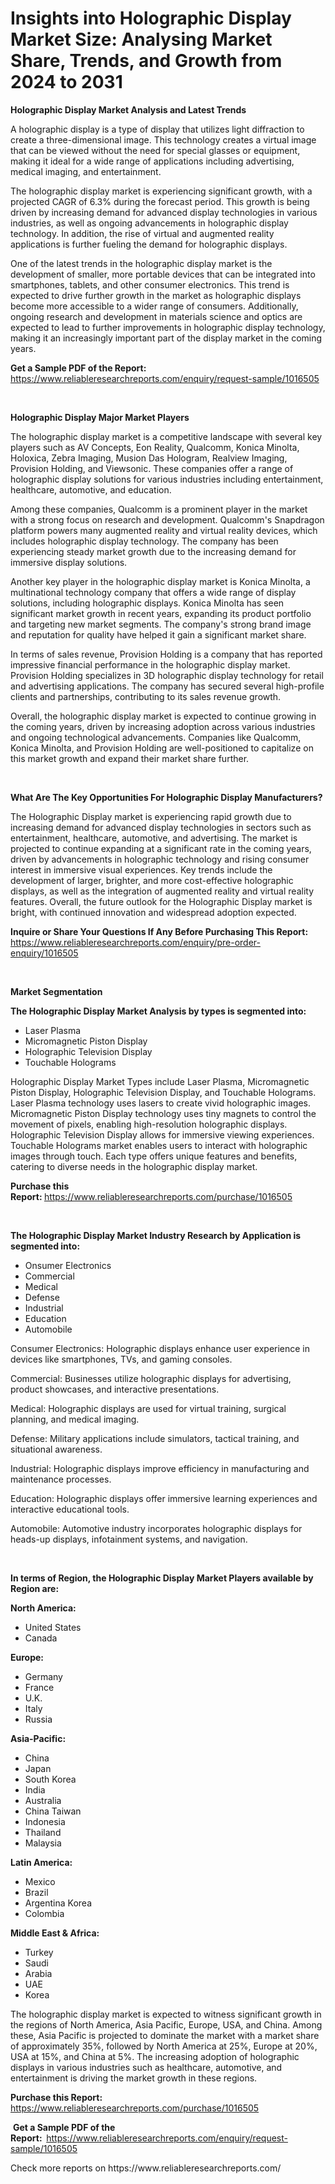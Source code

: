 <p><h1>Insights into Holographic Display Market Size: Analysing Market Share, Trends, and Growth from 2024 to 2031</h1></p><p><strong>Holographic Display Market Analysis and Latest Trends</strong></p>
<p><p>A holographic display is a type of display that utilizes light diffraction to create a three-dimensional image. This technology creates a virtual image that can be viewed without the need for special glasses or equipment, making it ideal for a wide range of applications including advertising, medical imaging, and entertainment.</p><p>The holographic display market is experiencing significant growth, with a projected CAGR of 6.3% during the forecast period. This growth is being driven by increasing demand for advanced display technologies in various industries, as well as ongoing advancements in holographic display technology. In addition, the rise of virtual and augmented reality applications is further fueling the demand for holographic displays.</p><p>One of the latest trends in the holographic display market is the development of smaller, more portable devices that can be integrated into smartphones, tablets, and other consumer electronics. This trend is expected to drive further growth in the market as holographic displays become more accessible to a wider range of consumers. Additionally, ongoing research and development in materials science and optics are expected to lead to further improvements in holographic display technology, making it an increasingly important part of the display market in the coming years.</p></p>
<p><strong>Get a Sample PDF of the Report:&nbsp;</strong> <a href="https://www.reliableresearchreports.com/enquiry/request-sample/1016505">https://www.reliableresearchreports.com/enquiry/request-sample/1016505</a></p>
<p>&nbsp;</p>
<p><strong>Holographic Display Major Market Players</strong></p>
<p><p>The holographic display market is a competitive landscape with several key players such as AV Concepts, Eon Reality, Qualcomm, Konica Minolta, Holoxica, Zebra Imaging, Musion Das Hologram, Realview Imaging, Provision Holding, and Viewsonic. These companies offer a range of holographic display solutions for various industries including entertainment, healthcare, automotive, and education.</p><p>Among these companies, Qualcomm is a prominent player in the market with a strong focus on research and development. Qualcomm's Snapdragon platform powers many augmented reality and virtual reality devices, which includes holographic display technology. The company has been experiencing steady market growth due to the increasing demand for immersive display solutions.</p><p>Another key player in the holographic display market is Konica Minolta, a multinational technology company that offers a wide range of display solutions, including holographic displays. Konica Minolta has seen significant market growth in recent years, expanding its product portfolio and targeting new market segments. The company's strong brand image and reputation for quality have helped it gain a significant market share.</p><p>In terms of sales revenue, Provision Holding is a company that has reported impressive financial performance in the holographic display market. Provision Holding specializes in 3D holographic display technology for retail and advertising applications. The company has secured several high-profile clients and partnerships, contributing to its sales revenue growth.</p><p>Overall, the holographic display market is expected to continue growing in the coming years, driven by increasing adoption across various industries and ongoing technological advancements. Companies like Qualcomm, Konica Minolta, and Provision Holding are well-positioned to capitalize on this market growth and expand their market share further.</p></p>
<p>&nbsp;</p>
<p><strong>What Are The Key Opportunities For Holographic Display Manufacturers?</strong></p>
<p><p>The Holographic Display market is experiencing rapid growth due to increasing demand for advanced display technologies in sectors such as entertainment, healthcare, automotive, and advertising. The market is projected to continue expanding at a significant rate in the coming years, driven by advancements in holographic technology and rising consumer interest in immersive visual experiences. Key trends include the development of larger, brighter, and more cost-effective holographic displays, as well as the integration of augmented reality and virtual reality features. Overall, the future outlook for the Holographic Display market is bright, with continued innovation and widespread adoption expected.</p></p>
<p><strong>Inquire or Share Your Questions If Any Before Purchasing This Report:</strong> <a href="https://www.reliableresearchreports.com/enquiry/pre-order-enquiry/1016505">https://www.reliableresearchreports.com/enquiry/pre-order-enquiry/1016505</a></p>
<p>&nbsp;</p>
<p><strong>Market Segmentation</strong></p>
<p><strong>The Holographic Display Market Analysis by types is segmented into:</strong></p>
<p><ul><li>Laser Plasma</li><li>Micromagnetic Piston Display</li><li>Holographic Television Display</li><li>Touchable Holograms</li></ul></p>
<p><p>Holographic Display Market Types include Laser Plasma, Micromagnetic Piston Display, Holographic Television Display, and Touchable Holograms. Laser Plasma technology uses lasers to create vivid holographic images. Micromagnetic Piston Display technology uses tiny magnets to control the movement of pixels, enabling high-resolution holographic displays. Holographic Television Display allows for immersive viewing experiences. Touchable Holograms market enables users to interact with holographic images through touch. Each type offers unique features and benefits, catering to diverse needs in the holographic display market.</p></p>
<p><strong>Purchase this Report:&nbsp;</strong><a href="https://www.reliableresearchreports.com/purchase/1016505">https://www.reliableresearchreports.com/purchase/1016505</a></p>
<p>&nbsp;</p>
<p><strong>The Holographic Display Market Industry Research by Application is segmented into:</strong></p>
<p><ul><li>Onsumer Electronics</li><li>Commercial</li><li>Medical</li><li>Defense</li><li>Industrial</li><li>Education</li><li>Automobile</li></ul></p>
<p><p>Consumer Electronics: Holographic displays enhance user experience in devices like smartphones, TVs, and gaming consoles.</p><p>Commercial: Businesses utilize holographic displays for advertising, product showcases, and interactive presentations.</p><p>Medical: Holographic displays are used for virtual training, surgical planning, and medical imaging.</p><p>Defense: Military applications include simulators, tactical training, and situational awareness.</p><p>Industrial: Holographic displays improve efficiency in manufacturing and maintenance processes.</p><p>Education: Holographic displays offer immersive learning experiences and interactive educational tools.</p><p>Automobile: Automotive industry incorporates holographic displays for heads-up displays, infotainment systems, and navigation.</p></p>
<p>&nbsp;</p>
<p><strong>In terms of Region, the Holographic Display Market Players available by Region are:</strong></p>
<p>
    <p> <strong> North America: </strong>
        <ul>
            <li>United States</li>
            <li>Canada</li>
        </ul>
        </p> 
    <p> <strong> Europe: </strong>
        <ul>
            <li>Germany</li>
            <li>France</li>
            <li>U.K.</li>
            <li>Italy</li>
            <li>Russia</li>
        </ul>
        </p> 
    <p> <strong> Asia-Pacific: </strong>
        <ul>
            <li>China</li>
            <li>Japan</li>
            <li>South Korea</li>
            <li>India</li>
            <li>Australia</li>
            <li>China Taiwan</li>
            <li>Indonesia</li>
            <li>Thailand</li>
            <li>Malaysia</li>
        </ul>
        </p> 
    <p> <strong> Latin America: </strong>
        <ul>
            <li>Mexico</li>
            <li>Brazil</li>
            <li>Argentina Korea</li>
            <li>Colombia</li>
        </ul>
        </p> 
    <p> <strong> Middle East & Africa: </strong>
        <ul>
            <li>Turkey</li>
            <li>Saudi</li>
            <li>Arabia</li>
            <li>UAE</li>
            <li>Korea</li>
        </ul>
    </p>
    </p>
<p><p>The holographic display market is expected to witness significant growth in the regions of North America, Asia Pacific, Europe, USA, and China. Among these, Asia Pacific is projected to dominate the market with a market share of approximately 35%, followed by North America at 25%, Europe at 20%, USA at 15%, and China at 5%. The increasing adoption of holographic displays in various industries such as healthcare, automotive, and entertainment is driving the market growth in these regions.</p></p>
<p><strong>Purchase this Report: </strong><a href="https://www.reliableresearchreports.com/purchase/1016505">https://www.reliableresearchreports.com/purchase/1016505</a></p>
<p>&nbsp;<strong>Get a Sample PDF of the Report:&nbsp;&nbsp;</strong><a href="https://www.reliableresearchreports.com/enquiry/request-sample/1016505">https://www.reliableresearchreports.com/enquiry/request-sample/1016505</a></p>
<p><strong></strong></p>
<p>Check more reports on https://www.reliableresearchreports.com/</p>